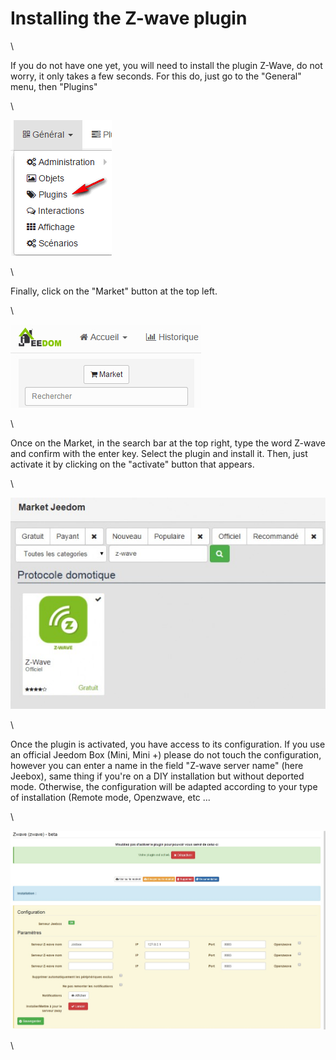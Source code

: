 Installing the Z-wave plugin
=============================

\

If you do not have one yet, you will need to install the plugin
Z-Wave, do not worry, it only takes a few seconds. For this
do, just go to the "General" menu, then "Plugins"

\

![innstallationzwave1](../images/plugin/innstallationzwave1.jpg)

\

Finally, click on the "Market" button at the top left.

\

![innstallationzwave2](../images/plugin/innstallationzwave2.jpg)

\

Once on the Market, in the search bar at the top right,
type the word Z-wave and confirm with the enter key. Select the
plugin and install it. Then, just activate it by clicking on
the "activate" button that appears.

\

![innstallationzwave3](../images/plugin/innstallationzwave3.jpg)

\

Once the plugin is activated, you have access to its configuration. If you
use an official Jeedom Box (Mini, Mini +) please do not touch
the configuration, however you can enter a name in the field
"Z-wave server name" (here Jeebox), same thing if you're on a
DIY installation but without deported mode. Otherwise, the
configuration will be adapted according to your type of installation
(Remote mode, Openzwave, etc ...

\

![configzwave](../images/plugin/configzwave.jpg)

\

